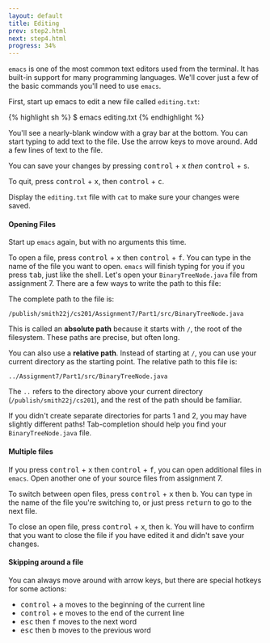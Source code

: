 ```yaml
---
layout: default
title: Editing
prev: step2.html
next: step4.html
progress: 34%
---
```


`emacs` is one of the most common text editors used from the terminal. It has built-in support for many programming languages. We'll cover just a few of the basic commands you'll need to use `emacs`.

First, start up emacs to edit a new file called `editing.txt`:

{% highlight sh %}
$ emacs editing.txt
{% endhighlight %}

You'll see a nearly-blank window with a gray bar at the bottom. You can start typing to add text to the file. Use the arrow keys to move around. Add a few lines of text to the file.

You can save your changes by pressing <kbd>control</kbd> + <kbd>x</kbd> *then* <kbd>control</kbd> + <kbd>s</kbd>.

To quit, press <kbd>control</kbd> + <kbd>x</kbd>, then <kbd>control</kbd> + <kbd>c</kbd>.

Display the `editing.txt` file with `cat` to make sure your changes were saved.

#### Opening Files

Start up `emacs` again, but with no arguments this time.

To open a file, press <kbd>control</kbd> + <kbd>x</kbd> then <kbd>control</kbd> + <kbd>f</kbd>. You can type in the name of the file you want to open. `emacs` will finish typing for you if you press <kbd>tab</kbd>, just like the shell. Let's open your `BinaryTreeNode.java` file from assignment 7. There are a few ways to write the path to this file:

The complete path to the file is:

```
/publish/smith22j/cs201/Assignment7/Part1/src/BinaryTreeNode.java
```

This is called an **absolute path** because it starts with `/`, the root of the filesystem. These paths are precise, but often long. 

You can also use a **relative path**. Instead of starting at `/`, you can use your current directory as the starting point. The relative path to this file is:

```
../Assignment7/Part1/src/BinaryTreeNode.java
```

The `..` refers to the directory above your current directory (`/publish/smith22j/cs201`), and the rest of the path should be familiar.

If you didn't create separate directories for parts 1 and 2, you may have slightly different paths! Tab-completion should help you find your `BinaryTreeNode.java` file.


#### Multiple files

If you press <kbd>control</kbd> + <kbd>x</kbd> then <kbd>control</kbd> + <kbd>f</kbd>, you can open additional files in `emacs`. Open another one of your source files from assignment 7.

To switch between open files, press <kbd>control</kbd> + <kbd>x</kbd> then <kbd>b</kbd>. You can type in the name of the file you're switching to, or just press <kbd>return</kbd> to go to the next file.

To close an open file, press <kbd>control</kbd> + <kbd>x</kbd>, then <kbd>k</kbd>. You will have to confirm that you want to close the file if you have edited it and didn't save your changes.

#### Skipping around a file

You can always move around with arrow keys, but there are special hotkeys for some actions:

- <kbd>control</kbd> + <kbd>a</kbd> moves to the beginning of the current line
- <kbd>control</kbd> + <kbd>e</kbd> moves to the end of the current line
- <kbd>esc</kbd> then <kbd>f</kbd> moves to the next word
- <kbd>esc</kbd> then <kbd>b</kbd> moves to the previous word
